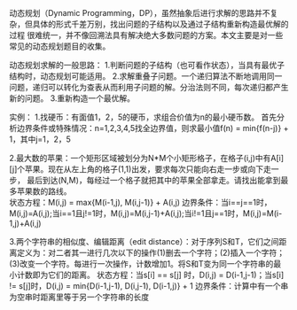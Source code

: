 动态规划（Dynamic Programming，DP），虽然抽象后进行求解的思路并不复杂，但具体的形式千差万别，找出问题的子结构以及通过子结构重新构造最优解的过程
很难统一，并不像回溯法具有解决绝大多数问题的方案。本文主要是对一些常见的动态规划题目的收集。

动态规划求解的一般思路： 
1.判断问题的子结构（也可看作状态），当具有最优子结构时，动态规划可能适用。
2.求解重叠子问题。一个递归算法不断地调用同一问题，递归可以转化为查表从而利用子问题的解。分治法则不同，每次递归都产生新的问题。
3.重新构造一个最优解。

实例：
1.找硬币：有面值1，2，5的硬币，求组合价值为n的最小硬币数。
  首先分析边界条件或特殊情况：n=1,2,3,4,5找全边界值，则求最小值f(n) = min{f(n-j)} + 1，其中j=1，2，5
  
2.最大数的苹果：一个矩形区域被划分为N*M个小矩形格子，在格子(i,j)中有A[i][j]个苹果。现在从左上角的格子(1,1)出发，要求每次只能向右走一步或向下走一步，
最后到达(N,M)，每经过一个格子就把其中的苹果全部拿走。请找出能拿到最多苹果数的路线。  
  状态方程：M(i,j) = max{M(i-1,j), M(i,j-1)} + A(i,j)
  边界条件：当i==j==1时，M(i,j)=A(i,j);当i==1且j!=1时，M(i,j)=M(i,j-1)+A(i,j);当i!=1且j==1时，M(i,j)=M(i-1,j)+A(i,j)
  
3.两个字符串的相似度、编辑距离（edit distance）：对于序列S和T，它们之间距离定义为：对二者其一进行几次以下的操作(1)删去一个字符；(2)插入一个字符；(3)改变一个字符。每进行一次操作，计数增加1。将S和T变为同一个字符串的最小计数即为它们的距离。
  状态方程：当s[i] == s[j] 时，D(i,j) = D(i-1,j-1)；当s[i] != s[j]时，D(i,j) = min{D(i-1,j-1), D(i,j-1), D(i-1,j)} + 1
  边界条件：计算中有一个串为空串时距离里等于另一个字符串的长度
  
